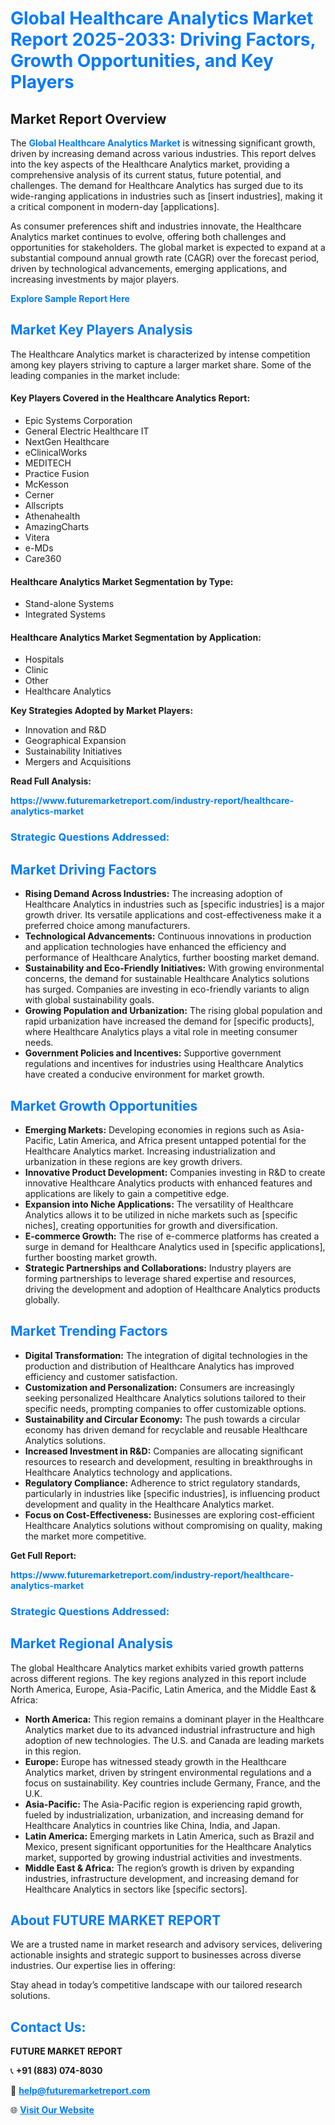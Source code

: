 <h1 style="color: #007BFF;">Global Healthcare Analytics Market Report 2025-2033: Driving Factors, Growth Opportunities, and Key Players</h1>

<section id="overview">
<h2>Market Report Overview</h2>
<p>The <a href="https://www.futuremarketreport.com/industry-report/healthcare-analytics-market" style="color: #007BFF; text-decoration: none;"><strong>Global Healthcare Analytics Market</strong></a> is witnessing significant growth, driven by increasing demand across various industries. This report delves into the key aspects of the Healthcare Analytics market, providing a comprehensive analysis of its current status, future potential, and challenges. The demand for Healthcare Analytics has surged due to its wide-ranging applications in industries such as [insert industries], making it a critical component in modern-day [applications].</p>
<p>As consumer preferences shift and industries innovate, the Healthcare Analytics market continues to evolve, offering both challenges and opportunities for stakeholders. The global market is expected to expand at a substantial compound annual growth rate (CAGR) over the forecast period, driven by technological advancements, emerging applications, and increasing investments by major players.</p>
</section>

<section id="overview">
<p><a href="https://www.futuremarketreport.com/request-sample/reportId=122684" style="color: #007BFF; text-decoration: none;"><strong>Explore Sample Report Here</strong></a></p>
</section>

<section id="key-players">
<h2 style="color: #007BFF;">Market Key Players Analysis</h2>
<p>The Healthcare Analytics market is characterized by intense competition among key players striving to capture a larger market share. Some of the leading companies in the market include:</p>
<h4>Key Players Covered in the Healthcare Analytics Report:</h4>
<ul><li>Epic Systems Corporation</li><li>General Electric Healthcare IT</li><li>NextGen Healthcare</li><li>eClinicalWorks</li><li>MEDITECH</li><li>Practice Fusion</li><li>McKesson</li><li>Cerner</li><li>Allscripts</li><li>Athenahealth</li><li>AmazingCharts</li><li>Vitera</li><li>e-MDs</li><li>Care360</li></ul>
<h4>Healthcare Analytics Market Segmentation by Type:</h4>
<ul><li>Stand-alone Systems</li><li>Integrated Systems</li></ul>

<h4>Healthcare Analytics Market Segmentation by Application:</h4>
<ul><li>Hospitals</li><li>Clinic</li><li>Other</li><li>Healthcare Analytics</li></ul>
<p><strong>Key Strategies Adopted by Market Players:</strong></p>
<ul>
<li>Innovation and R&D</li>
<li>Geographical Expansion</li>
<li>Sustainability Initiatives</li>
<li>Mergers and Acquisitions</li>
</ul>
</section>

<section>
<p><strong>Read Full Analysis: </strong></p><a href="https://www.futuremarketreport.com/industry-report/healthcare-analytics-market" style="color: #007BFF; text-decoration: none;"><strong>https://www.futuremarketreport.com/industry-report/healthcare-analytics-market</strong></a>
<h3 style="color: #007BFF;">Strategic Questions Addressed:</h3>
</section>

<section id="driving-factors">
<h2 style="color: #007BFF;">Market Driving Factors</h2>
<ul>
<li><strong>Rising Demand Across Industries:</strong> The increasing adoption of Healthcare Analytics in industries such as [specific industries] is a major growth driver. Its versatile applications and cost-effectiveness make it a preferred choice among manufacturers.</li>
<li><strong>Technological Advancements:</strong> Continuous innovations in production and application technologies have enhanced the efficiency and performance of Healthcare Analytics, further boosting market demand.</li>
<li><strong>Sustainability and Eco-Friendly Initiatives:</strong> With growing environmental concerns, the demand for sustainable Healthcare Analytics solutions has surged. Companies are investing in eco-friendly variants to align with global sustainability goals.</li>
<li><strong>Growing Population and Urbanization:</strong> The rising global population and rapid urbanization have increased the demand for [specific products], where Healthcare Analytics plays a vital role in meeting consumer needs.</li>
<li><strong>Government Policies and Incentives:</strong> Supportive government regulations and incentives for industries using Healthcare Analytics have created a conducive environment for market growth.</li>
</ul>
</section>

<section id="growth-opportunities">
<h2 style="color: #007BFF;">Market Growth Opportunities</h2>
<ul>
<li><strong>Emerging Markets:</strong> Developing economies in regions such as Asia-Pacific, Latin America, and Africa present untapped potential for the Healthcare Analytics market. Increasing industrialization and urbanization in these regions are key growth drivers.</li>
<li><strong>Innovative Product Development:</strong> Companies investing in R&D to create innovative Healthcare Analytics products with enhanced features and applications are likely to gain a competitive edge.</li>
<li><strong>Expansion into Niche Applications:</strong> The versatility of Healthcare Analytics allows it to be utilized in niche markets such as [specific niches], creating opportunities for growth and diversification.</li>
<li><strong>E-commerce Growth:</strong> The rise of e-commerce platforms has created a surge in demand for Healthcare Analytics used in [specific applications], further boosting market growth.</li>
<li><strong>Strategic Partnerships and Collaborations:</strong> Industry players are forming partnerships to leverage shared expertise and resources, driving the development and adoption of Healthcare Analytics products globally.</li>
</ul>
</section>

<section id="trending-factors">
<h2 style="color: #007BFF;">Market Trending Factors</h2>
<ul>
<li><strong>Digital Transformation:</strong> The integration of digital technologies in the production and distribution of Healthcare Analytics has improved efficiency and customer satisfaction.</li>
<li><strong>Customization and Personalization:</strong> Consumers are increasingly seeking personalized Healthcare Analytics solutions tailored to their specific needs, prompting companies to offer customizable options.</li>
<li><strong>Sustainability and Circular Economy:</strong> The push towards a circular economy has driven demand for recyclable and reusable Healthcare Analytics solutions.</li>
<li><strong>Increased Investment in R&D:</strong> Companies are allocating significant resources to research and development, resulting in breakthroughs in Healthcare Analytics technology and applications.</li>
<li><strong>Regulatory Compliance:</strong> Adherence to strict regulatory standards, particularly in industries like [specific industries], is influencing product development and quality in the Healthcare Analytics market.</li>
<li><strong>Focus on Cost-Effectiveness:</strong> Businesses are exploring cost-efficient Healthcare Analytics solutions without compromising on quality, making the market more competitive.</li>
</ul>
</section>

<section>
<p><strong>Get Full Report: </strong></p><a href="https://www.futuremarketreport.com/industry-report/healthcare-analytics-market" style="color: #007BFF; text-decoration: none;"><strong>https://www.futuremarketreport.com/industry-report/healthcare-analytics-market</strong></a>
<h3 style="color: #007BFF;">Strategic Questions Addressed:</h3>
</section>


<section id="regional-analysis">
<h2 style="color: #007BFF;">Market Regional Analysis</h2>
<p>The global Healthcare Analytics market exhibits varied growth patterns across different regions. The key regions analyzed in this report include North America, Europe, Asia-Pacific, Latin America, and the Middle East & Africa:</p>
<ul>
<li><strong>North America:</strong> This region remains a dominant player in the Healthcare Analytics market due to its advanced industrial infrastructure and high adoption of new technologies. The U.S. and Canada are leading markets in this region.</li>
<li><strong>Europe:</strong> Europe has witnessed steady growth in the Healthcare Analytics market, driven by stringent environmental regulations and a focus on sustainability. Key countries include Germany, France, and the U.K.</li>
<li><strong>Asia-Pacific:</strong> The Asia-Pacific region is experiencing rapid growth, fueled by industrialization, urbanization, and increasing demand for Healthcare Analytics in countries like China, India, and Japan.</li>
<li><strong>Latin America:</strong> Emerging markets in Latin America, such as Brazil and Mexico, present significant opportunities for the Healthcare Analytics market, supported by growing industrial activities and investments.</li>
<li><strong>Middle East & Africa:</strong> The region’s growth is driven by expanding industries, infrastructure development, and increasing demand for Healthcare Analytics in sectors like [specific sectors].</li>
</ul>
</section>

<footer>
<h2 style="color: #007BFF;">About FUTURE MARKET REPORT</h2>
<p>We are a trusted name in market research and advisory services, delivering actionable insights and strategic support to businesses across diverse industries. Our expertise lies in offering:</p>

<p>Stay ahead in today’s competitive landscape with our tailored research solutions.</p>

<h2 style="color: #007BFF;">Contact Us:</h2>
<p><strong>FUTURE MARKET REPORT</strong></p>
<p>📞 <strong>+91 (883) 074-8030</strong></p>
<p>📧 <strong><a href="mailto:help@futuremarketreport.com" style="color: #007BFF;">help@futuremarketreport.com</a></strong></p>
<p>🌐 <strong><a href="https://www.futuremarketreport.com/" style="color: #007BFF;">Visit Our Website</a></strong></p>
</footer>
